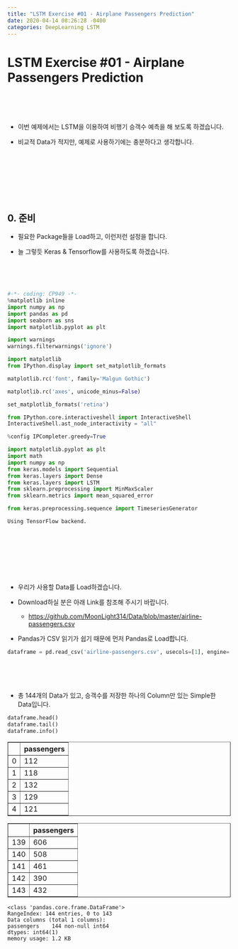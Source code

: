 ```yaml
---
title: "LSTM Exercise #01 - Airplane Passengers Prediction"
date: 2020-04-14 08:26:28 -0400
categories: DeepLearning LSTM
---
```

# LSTM Exercise #01 - Airplane Passengers Prediction

<br>
<br>
<br>

* 이번 예제에서는 LSTM을 이용하여 비행기 승객수 예측을 해 보도록 하겠습니다.

* 비교적 Data가 적지만, 예제로 사용하기에는 충분하다고 생각합니다.

<br>
<br>
<br>
<br>
<br>
<br>

## 0. 준비

* 필요한 Package들을 Load하고, 이런저런 설정을 합니다.

* 늘 그렇듯 Keras & Tensorflow를 사용하도록 하겠습니다.   

<br>
<br>
<br>

```python
#-*- coding: CP949 -*-
%matplotlib inline
import numpy as np
import pandas as pd
import seaborn as sns
import matplotlib.pyplot as plt

import warnings
warnings.filterwarnings('ignore')

import matplotlib
from IPython.display import set_matplotlib_formats

matplotlib.rc('font', family='Malgun Gothic')

matplotlib.rc('axes', unicode_minus=False)

set_matplotlib_formats('retina')

from IPython.core.interactiveshell import InteractiveShell
InteractiveShell.ast_node_interactivity = "all"

%config IPCompleter.greedy=True

import matplotlib.pyplot as plt
import math
import numpy as np
from keras.models import Sequential
from keras.layers import Dense
from keras.layers import LSTM
from sklearn.preprocessing import MinMaxScaler
from sklearn.metrics import mean_squared_error

from keras.preprocessing.sequence import TimeseriesGenerator
```

    Using TensorFlow backend.
    
<br>
<br>
<br>
<br>
<br>
<br>

* 우리가 사용할 Data를 Load하겠습니다.

* Download하실 분은 아래 Link를 참조해 주시기 바랍니다.
  - https://github.com/MoonLight314/Data/blob/master/airline-passengers.csv

* Pandas가 CSV 읽기가 쉽기 때문에 먼저 Pandas로 Load합니다.


```python
dataframe = pd.read_csv('airline-passengers.csv', usecols=[1], engine='python')
```

<br>
<br>
<br>

* 총 144개의 Data가 있고, 승객수를 저장한 하나의 Column만 있는 Simple한 Data입니다.


```python
dataframe.head()
dataframe.tail()
dataframe.info()
```




<div>
<style scoped>
    .dataframe tbody tr th:only-of-type {
        vertical-align: middle;
    }

    .dataframe tbody tr th {
        vertical-align: top;
    }

    .dataframe thead th {
        text-align: right;
    }
</style>
<table border="1" class="dataframe">
  <thead>
    <tr style="text-align: right;">
      <th></th>
      <th>passengers</th>
    </tr>
  </thead>
  <tbody>
    <tr>
      <td>0</td>
      <td>112</td>
    </tr>
    <tr>
      <td>1</td>
      <td>118</td>
    </tr>
    <tr>
      <td>2</td>
      <td>132</td>
    </tr>
    <tr>
      <td>3</td>
      <td>129</td>
    </tr>
    <tr>
      <td>4</td>
      <td>121</td>
    </tr>
  </tbody>
</table>
</div>






<div>
<style scoped>
    .dataframe tbody tr th:only-of-type {
        vertical-align: middle;
    }

    .dataframe tbody tr th {
        vertical-align: top;
    }

    .dataframe thead th {
        text-align: right;
    }
</style>
<table border="1" class="dataframe">
  <thead>
    <tr style="text-align: right;">
      <th></th>
      <th>passengers</th>
    </tr>
  </thead>
  <tbody>
    <tr>
      <td>139</td>
      <td>606</td>
    </tr>
    <tr>
      <td>140</td>
      <td>508</td>
    </tr>
    <tr>
      <td>141</td>
      <td>461</td>
    </tr>
    <tr>
      <td>142</td>
      <td>390</td>
    </tr>
    <tr>
      <td>143</td>
      <td>432</td>
    </tr>
  </tbody>
</table>
</div>



    <class 'pandas.core.frame.DataFrame'>
    RangeIndex: 144 entries, 0 to 143
    Data columns (total 1 columns):
    passengers    144 non-null int64
    dtypes: int64(1)
    memory usage: 1.2 KB
    
    
